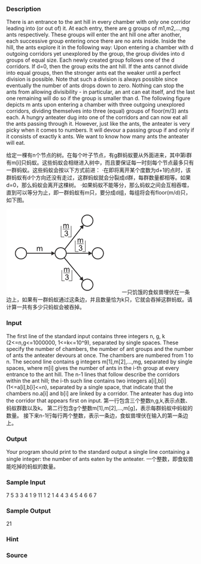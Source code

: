 
### Description

There is an entrance to the ant hill in every chamber with only one corridor leading into (or out of) it. At each entry, there are g groups of m1,m2,...,mg ants respectively. These groups will enter the ant hill one after another, each successive group entering once there are no ants inside. Inside the hill, the ants explore it in the following way:
Upon entering a chamber with d outgoing corridors yet unexplored by the group, the group divides into d groups of equal size. Each newly created group follows one of the d corridors. If d=0, then the group exits the ant hill.
If the ants cannot divide into equal groups, then the stronger ants eat the weaker until a perfect division is possible. Note that such a division is always possible since eventually the number of ants drops down to zero. Nothing can stop the ants from allowing divisibility - in particular, an ant can eat itself, and the last one remaining will do so if the group is smaller than d.
The following figure depicts m ants upon entering a chamber with three outgoing unexplored corridors, dividing themselves into three (equal) groups of floor(m/3) ants each.
A hungry anteater dug into one of the corridors and can now eat all the ants passing through it. However, just like the ants, the anteater is very picky when it comes to numbers. It will devour a passing group if and only if it consists of exactly k ants. We want to know how many ants the anteater will eat.

给定一棵有n个节点的树。在每个叶子节点，有g群蚂蚁要从外面进来，其中第i群有m[i]只蚂蚁。这些蚂蚁会相继进入树中，而且要保证每一时刻每个节点最多只有一群蚂蚁。这些蚂蚁会按以下方式前进：
·在即将离开某个度数为d+1的点时，该群蚂蚁有d个方向还没有走过，这群蚂蚁就会分裂成d群，每群数量都相等。如果d=0，那么蚂蚁会离开这棵树。
·如果蚂蚁不能等分，那么蚂蚁之间会互相吞噬，直到可以等分为止，即一群蚂蚁有m只，要分成d组，每组将会有floor(m/d)只，如下图。



![](/JudgeOnline/upload/201501/s.png)
一只饥饿的食蚁兽埋伏在一条边上，如果有一群蚂蚁通过这条边，并且数量恰为k只，它就会吞掉这群蚂蚁。请计算一共有多少只蚂蚁会被吞掉。



### Input
The first line of the standard input contains three integers n, g, k (2<=n,g<=1000000, 1<=k<=10^9), separated by single spaces. These specify the number of chambers, the number of ant groups and the number of ants the anteater devours at once. The chambers are numbered from 1 to n.
The second line contains g integers m[1],m[2],...,m[g](1<=m[i]<=10^9), separated by single spaces, where m[i] gives the number of ants in the i-th group at every entrance to the ant hill. The n-1 lines that follow describe the corridors within the ant hill; the i-th such line contains two integers a[i],b[i] (1<=a[i],b[i]<=n), separated by a single space, that indicate that the chambers no.a[i] and b[i] are linked by a corridor. The anteater has dug into the corridor that appears first on input.
第一行包含三个整数n,g,k,表示点数、蚂蚁群数以及k。
第二行包含g个整数m[1],m[2],...,m[g]，表示每群蚂蚁中蚂蚁的数量。
接下来n-1行每行两个整数，表示一条边，食蚁兽埋伏在输入的第一条边上。


### Output
Your program should print to the standard output a single line containing a single integer: the number of ants eaten by the anteater.
一个整数，即食蚁兽能吃掉的蚂蚁的数量。


### Sample Input
7 5 3
3 4 1 9 11
1 2
1 4
4 3
4 5
4 6
6 7
### Sample Output
21
### Hint

### Source

